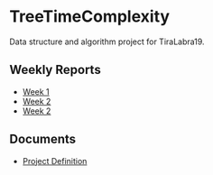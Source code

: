 # TreeTimeComplexity
Data structure and algorithm project for TiraLabra19.

## Weekly Reports
* [Week 1](/documentation/Week_1_Report.md)
* [Week 2](/documentation/Week_2_Report.md)
* [Week 2](/documentation/Week_3_Report.md)
## Documents
* [Project Definition](/documentation/Project_definition.md)
